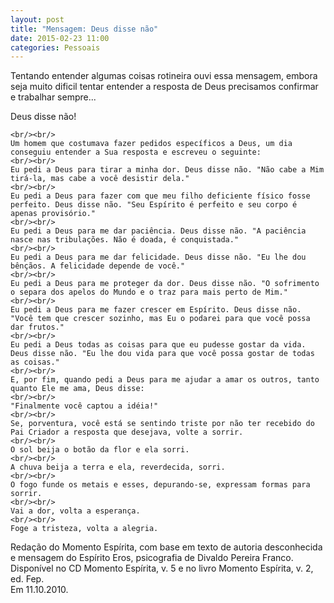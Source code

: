 ```yaml
---
layout: post
title: "Mensagem: Deus disse não"
date: 2015-02-23 11:00
categories: Pessoais
---
```

<p class="txt-post">
    Tentando entender algumas coisas rotineira ouvi essa mensagem, embora seja muito dificil tentar entender a resposta de Deus precisamos confirmar e trabalhar sempre...
</p>

<p class="txt-post">
    Deus disse não!
    
    <br/><br/>
    Um homem que costumava fazer pedidos específicos a Deus, um dia conseguiu entender a Sua resposta e escreveu o seguinte:
    <br/><br/>
    Eu pedi a Deus para tirar a minha dor. Deus disse não. "Não cabe a Mim tirá-la, mas cabe a você desistir dela."
    <br/><br/>
    Eu pedi a Deus para fazer com que meu filho deficiente físico fosse perfeito. Deus disse não. "Seu Espírito é perfeito e seu corpo é apenas provisório."
    <br/><br/>
    Eu pedi a Deus para me dar paciência. Deus disse não. "A paciência nasce nas tribulações. Não é doada, é conquistada."
    <br/><br/>
    Eu pedi a Deus para me dar felicidade. Deus disse não. "Eu lhe dou bênçãos. A felicidade depende de você."
    <br/><br/>
    Eu pedi a Deus para me proteger da dor. Deus disse não. "O sofrimento o separa dos apelos do Mundo e o traz para mais perto de Mim."
    <br/><br/>
    Eu pedi a Deus para me fazer crescer em Espírito. Deus disse não. "Você tem que crescer sozinho, mas Eu o podarei para que você possa dar frutos."
    <br/><br/>
    Eu pedi a Deus todas as coisas para que eu pudesse gostar da vida. Deus disse não. "Eu lhe dou vida para que você possa gostar de todas as coisas."
    <br/><br/>
    E, por fim, quando pedi a Deus para me ajudar a amar os outros, tanto quanto Ele me ama, Deus disse:
    <br/><br/>
    "Finalmente você captou a idéia!"
    <br/><br/>
    Se, porventura, você está se sentindo triste por não ter recebido do Pai Criador a resposta que desejava, volte a sorrir.
    <br/><br/>
    O sol beija o botão da flor e ela sorri.
    <br/><br/>
    A chuva beija a terra e ela, reverdecida, sorri.
    <br/><br/>
    O fogo funde os metais e esses, depurando-se, expressam formas para sorrir.
    <br/><br/>
    Vai a dor, volta a esperança.
    <br/><br/>
    Foge a tristeza, volta a alegria.
</p>
<p class="txt-post">
Redação do Momento Espírita, com base em texto de autoria desconhecida e mensagem do Espírito Eros, psicografia de Divaldo Pereira Franco.
<br/>
Disponível no CD Momento Espírita, v. 5 e no livro Momento Espírita, v. 2,  ed. Fep.
<br/>
Em 11.10.2010.
</p>